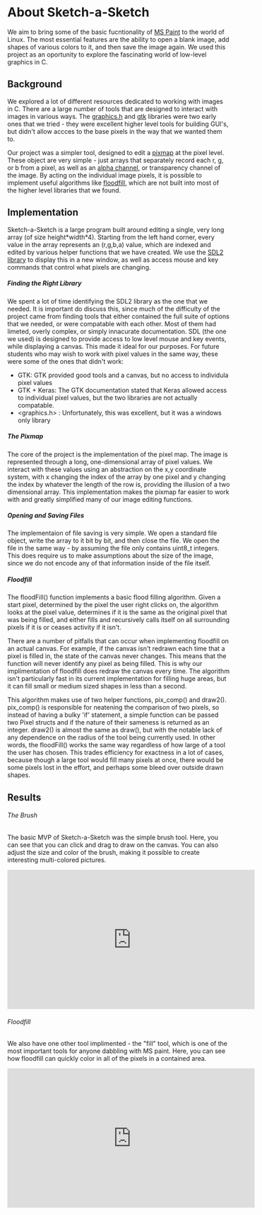 # About Sketch-a-Sketch

We aim to bring some of the basic fucntionality of [MS Paint](https://en.wikipedia.org/wiki/Microsoft_Paint) to the world of Linux. The most essential features are the ability to open a blank image, add shapes of various colors to it, and then save the image again. We used this project as an oportunity to explore the fascinating world of low-level graphics in C.

## Background

We explored a lot of different resources dedicated to working with images in C. There are a large number of tools that are designed to interact with images in various ways. The [graphics.h](http://www.programmingsimplified.com/c/graphics.h) and [gtk](https://developer.gnome.org/gtk-tutorial/stable/) libraries were two early ones that we tried - they were excellent higher level tools for building GUI's, but didn't allow accces to the base pixels in the way that we wanted them to.

Our project was a simpler tool, designed to edit a [pixmap](https://en.wiktionary.org/wiki/pixmap) at the pixel level. These object are very simple - just arrays that separately record each r, g, or b from a pixel, as well as an [alpha channel](https://en.wikipedia.org/wiki/Alpha_compositing), or transparency channel of the image. By acting on the individual image pixels, it is possible to implement useful algorithms like [floodfill](https://en.wikipedia.org/wiki/Flood_fill), which are not built into most of the higher level libraries that we found.

## Implementation
Sketch-a-Sketch is a large program built around editing a single, very long array (of size height\*width\*4). Starting from the left hand corner, every value in the array represents an (r,g,b,a) value, which are indexed and edited by various helper functions that we have created. We use the [SDL2 library](https://wiki.libsdl.org/) to display this in a new window, as well as access mouse and key commands that control what pixels are changing.

##### Finding the Right Library
We spent a lot of time identifying the SDL2 library as the one that we needed. It is important do discuss this, since much of the difficulty of the project came from finding tools that either contained the full suite of options that we needed, or were compatable with each other. Most of them had limeted, overly complex, or simply innacurate documentation. SDL (the one we used) is designed to provide access to low level mouse and key events, while displaying a canvas. This made it ideal for our purposes. For future students who may wish to work with pixel values in the same way, these were some of the ones that didn't work:

- GTK: GTK provided good tools and a canvas, but no access to individula pixel values
- GTK + Keras: The GTK documentation stated that Keras allowed access to individual pixel values, but the two libraries are not actually compatable. 
- \<graphics.h\> : Unfortunately, this was excellent, but it was a windows only library

##### The Pixmap
The core of the project is the implementation of the pixel map. The image is represented through a long, one-dimensional array of pixel values. We interact with these values using an abstraction on the x,y coordinate system, with x changing the index of the array by one pixel and y changing the index by whatever the length of the row is, providing the illusion of a two dimensional array. This implementation makes the pixmap far easier to work with and greatly simplified many of our image editing functions.

##### Opening and Saving Files
The implementaion of file saving is very simple. We open a standard file object, write the array to it bit by bit, and then close the file. We open the file in the same way - by assuming the file only contains uint8_t integers. This does require us to make assumptions about the size of the image, since we do not encode any of that information inside of the file itself.

##### Floodfill
The floodFill() function implements a basic flood filling algorithm. Given a start pixel, determined by the pixel the user right clicks on, the algorithm looks at the pixel value, determines if it is the same as the original pixel that was being filled, and either fills and recursively calls itself on all surrounding pixels if it is or ceases activity if it isn't.

There are a number of pitfalls that can occur when implementing floodfill on an actual canvas. For example, if the canvas isn't redrawn each time that a pixel is filled in, the state of the canvas never changes. This means that the function will never identify any pixel as being filled. This is why our implimentation of floodfill does redraw the canvas every time. The algorithm isn't particularly fast in its current implementation for filling huge areas, but it can fill small or medium sized shapes in less than a second.

This algorithm makes use of two helper functions, pix_comp() and draw2(). pix_comp() is responsible for neatening the comparison of two pixels, so instead of having a bulky 'if' statement, a simple function can be passed two Pixel structs and if the nature of their sameness is returned as an integer. draw2() is almost the same as draw(), but with the notable lack of any dependence on the radius of the tool being currently used. In other words, the floodFill() works the same way regardless of how large of a tool the user has chosen. This trades efficiency for exactness in a lot of cases, because though a large tool would fill many pixels at once, there would be some pixels lost in the effort, and perhaps some bleed over outside drawn shapes.

## Results

###### The Brush

The basic MVP of Sketch-a-Sketch was the simple brush tool. Here, you can see that you can click and drag to draw on the canvas. You can also adjust the size and color of the brush, making it possible to create interesting multi-colored pictures.
<iframe width="560" height="315" src="https://www.youtube.com/embed/nGr2cvvyMpo" frameborder="0" allowfullscreen></iframe>

###### Floodfill

We also have one other tool implimented - the "fill" tool, which is one of the most important tools for anyone dabbling with MS paint. Here, you can see how floodfill can quickly color in all of the pixels in a contained area.
<iframe width="560" height="315" src="https://www.youtube.com/embed/rpH6GT8m4so" frameborder="0" allowfullscreen></iframe>
